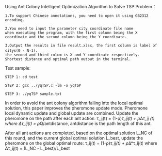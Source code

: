 Using Ant Colony Intelligent Optimization Algorithm to Solve TSP Problem：

    1.To support Chinese annotations, you need to open it using GB2312 encoding.

    2.You need to input the parameter city coordinate file name 
    when executing the program, with the first column being the X coordinate and the second column being the Y coordinate.

    3.Output the results in file result.xlsx, the first column is label of citys(0 - N-1)， 
    the second and third colum is X and Y coordinate respectively.
    Shortest distance and optimal path output in the terminal.

Test sample:

    STEP 1: cd test

    STEP 2: gcc ../yqTSP.c -lm -o yqTSP

    STEP 3: ./yqTSP sample.txt

In order to avoid the ant colony algorithm falling into the local optimal solution, this paper improves the pheromone update mode. Pheromone local dynamic update and global update are combined. Update the pheromone on the path after each ant action:
                            τ_ij(t) = (1-ρ)*τ_ij(t) + ρ*∆*τ_ij (t)
where ∆τ_ij(t) = ρ*Q/antdistance, antdistance is the path length of this ant.

After all ant actions are completed, based on the optimal solution L_NC of this round, and the current global optimal solution 
L_best, update the pheromone on the global optimal route:
                            τ_ij(t) = (1-ρ)*τ_ij(t) + ρ*∆*τ_ij(t)
where ∆τ_ij(t) = (L_NC - L_best)/L_best
